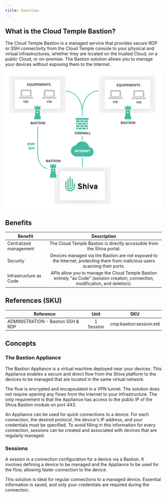 ```yaml
---
title: Overview
---
```


## What is the Cloud Temple Bastion?

The Cloud Temple Bastion is a managed service that provides secure RDP or SSH connectivity from the Cloud Temple console to your physical and virtual infrastructures, whether they are located on the trusted Cloud, on a public Cloud, or on-premise. The Bastion solution allows you to manage your devices without exposing them to the Internet.

![](images/bastion.svg)

## Benefits

| Benefit                |                                                                               Description                                                                               |   
|------------------------|:----------------------------------------------------------------------------------------------------------------------------------------------------------------------:|
| Centralized management |                                             The Cloud Temple Bastion is directly accessible from the Shiva portal.                                                     |   
| Security               | Devices managed via the Bastion are not exposed to the Internet, protecting them from malicious users scanning their ports.                                            |  
| Infrastructure as Code |             APIs allow you to manage the Cloud Temple Bastion entirely "as Code" (session creation, connection, modification, and deletion).                          |   

## References (SKU)

| Reference                           |   Unit    |           SKU           |  
|-------------------------------------|:---------:|:-----------------------:|
| ADMINISTRATION - Bastion SSH & RDP  | 1 Session | cmp:bastion:session:std | 

## Concepts

### The Bastion Appliance

The Bastion Appliance is a virtual machine deployed near your devices. This Appliance enables a secure and direct flow from the Shiva platform to the devices to be managed that are located in the same virtual network.

The flow is encrypted and encapsulated in a VPN tunnel. The solution does not require opening any flows from the Internet to your infrastructure. The only requirement is that the Appliance has access to the public IP of the Shiva Bastion module on port 443.

An Appliance can be used for quick connections to a device. For each connection, the desired protocol, the device's IP address, and your credentials must be specified. To avoid filling in this information for every connection, sessions can be created and associated with devices that are regularly managed.

### Sessions

A session is a connection configuration for a device via a Bastion. It involves defining a device to be managed and the Appliance to be used for the flow, allowing faster connection to the device.

This solution is ideal for regular connections to a managed device. Essential information is saved, and only your credentials are required during the connection.